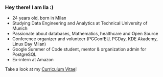 ### Hey there! I am Ila :)

* 24 years old, born in Milan
* Studying Data Engineering and Analytics at Technical University of Munich
* Passionate about databases, Mathematics, healthcare and Open Source
* Conference organizer and volunteer (PGConfEU, PGDay, KDE Akademy, Linux Day Milan)
* Google Summer of Code student, mentor & organization admin for PostgreSQL
* Ex-intern at Amazon

Take a look at my [Curriculum Vitae](https://github.com/ila/Curriculum-Vitae)! 

